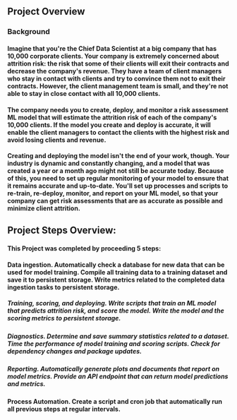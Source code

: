 ## Project Overview
### Background
#### Imagine that you're the Chief Data Scientist at a big company that has 10,000 corporate clients. Your company is extremely concerned about attrition risk: the risk that some of their clients will exit their contracts and decrease the company's revenue. They have a team of client managers who stay in contact with clients and try to convince them not to exit their contracts. However, the client management team is small, and they're not able to stay in close contact with all 10,000 clients.

#### The company needs you to create, deploy, and monitor a risk assessment ML model that will estimate the attrition risk of each of the company's 10,000 clients. If the model you create and deploy is accurate, it will enable the client managers to contact the clients with the highest risk and avoid losing clients and revenue.

#### Creating and deploying the model isn't the end of your work, though. Your industry is dynamic and constantly changing, and a model that was created a year or a month ago might not still be accurate today. Because of this, you need to set up regular monitoring of your model to ensure that it remains accurate and up-to-date. You'll set up processes and scripts to re-train, re-deploy, monitor, and report on your ML model, so that your company can get risk assessments that are as accurate as possible and minimize client attrition.


## Project Steps Overview:

#### This Project was completed by proceeding 5 steps:

#### Data ingestion. Automatically check a database for new data that can be used for model training. Compile all training data to a training dataset and save it to persistent storage. Write metrics related to the completed data ingestion tasks to persistent storage.

##### Training, scoring, and deploying. Write scripts that train an ML model that predicts attrition risk, and score the model. Write the model and the scoring metrics to persistent storage.

##### Diagnostics. Determine and save summary statistics related to a dataset. Time the performance of model training and scoring scripts. Check for dependency changes and package updates.

##### Reporting. Automatically generate plots and documents that report on model metrics. Provide an API endpoint that can return model predictions and metrics.

#### Process Automation. Create a script and cron job that automatically run all previous steps at regular intervals.

